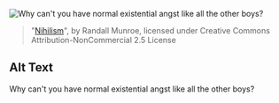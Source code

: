 ![Why can't you have normal existential angst like all the other boys?](https://imgs.xkcd.com/comics/nihilism.png)
> "[Nihilism](https://xkcd.com/167/)", by Randall Munroe, licensed under Creative Commons Attribution-NonCommercial 2.5 License

## Alt Text
Why can't you have normal existential angst like all the other boys?
